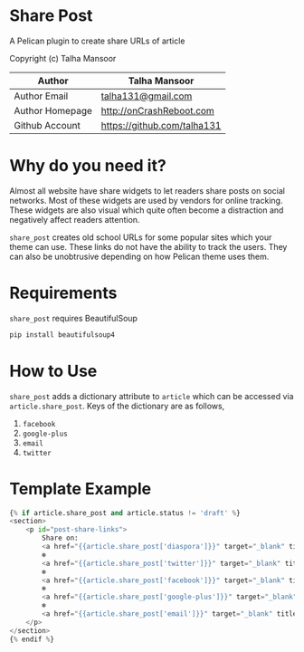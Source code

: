 Share Post
==========

A Pelican plugin to create share URLs of article

Copyright (c) Talha Mansoor

Author          | Talha Mansoor
----------------|-----
Author Email    | talha131@gmail.com
Author Homepage | http://onCrashReboot.com
Github Account  | https://github.com/talha131

Why do you need it?
===================

Almost all website have share widgets to let readers share posts on social
networks. Most of these widgets are used by vendors for online tracking. These
widgets are also visual which quite often become a distraction and negatively
affect readers attention.

`share_post` creates old school URLs for some popular sites which your theme
can use. These links do not have the ability to track the users. They can also
be unobtrusive depending on how Pelican theme uses them.

Requirements
============

`share_post` requires BeautifulSoup

```bash
pip install beautifulsoup4
```

How to Use
==========

`share_post` adds a dictionary attribute to `article` which can be accessed via
`article.share_post`. Keys of the dictionary are as follows,

1. `facebook`
1. `google-plus`
1. `email`
1. `twitter`

Template Example
================

```python
{% if article.share_post and article.status != 'draft' %}
<section>
    <p id="post-share-links">
        Share on:
        <a href="{{article.share_post['diaspora']}}" target="_blank" title="Share on Diaspora">Diaspora*</a>
        ❄
        <a href="{{article.share_post['twitter']}}" target="_blank" title="Share on Twitter">Twitter</a>
        ❄
        <a href="{{article.share_post['facebook']}}" target="_blank" title="Share on Facebook">Facebook</a>
        ❄
        <a href="{{article.share_post['google-plus']}}" target="_blank" title="Share on Google Plus">Google+</a>
        ❄
        <a href="{{article.share_post['email']}}" target="_blank" title="Share via Email">Email</a>
    </p>
</section>
{% endif %}
```


